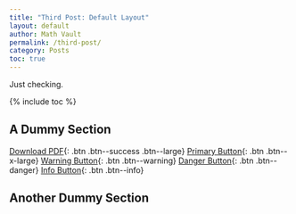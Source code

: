 ```yaml
---
title: "Third Post: Default Layout"
layout: default
author: Math Vault
permalink: /third-post/
category: Posts
toc: true
---
```


Just checking.

{% include toc %}

## A Dummy Section

[Download PDF](#){: .btn .btn--success .btn--large} [Primary Button](#){: .btn .btn--x-large} [Warning Button](#){: .btn .btn--warning} [Danger Button](#){: .btn .btn--danger} [Info Button](#){: .btn .btn--info}

## Another Dummy Section


